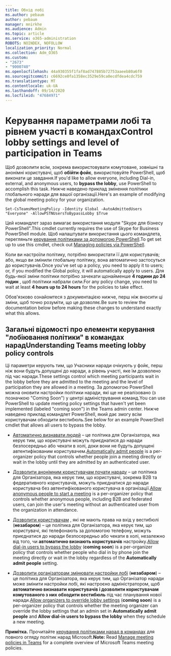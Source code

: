 ```yaml
---
title: Обхід лобі
ms.author: pebaum
author: pebaum
manager: mnirkhe
ms.audience: Admin
ms.topic: article
ms.service: o365-administration
ROBOTS: NOINDEX, NOFOLLOW
localization_priority: Normal
ms.collection: Adm_O365
ms.custom:
- "2673"
- "9000740"
ms.openlocfilehash: 44a930355f1faf8ad747885b72753aaeeb80a6f0
ms.sourcegitcommit: c6692ce0fa1358ec3529e59ca0ecdfdea4cdc759
ms.translationtype: MT
ms.contentlocale: uk-UA
ms.lasthandoff: 09/14/2020
ms.locfileid: "47684971"
---
```

# <a name="control-lobby-settings-and-level-of-participation-in-teams"></a><span data-ttu-id="5bdb2-102">Керування параметрами лобі та рівнем участі в командах</span><span class="sxs-lookup"><span data-stu-id="5bdb2-102">Control lobby settings and level of participation in Teams</span></span>

<span data-ttu-id="5bdb2-103">Щоб дозволити всім, зокрема використовувати комутоване, зовнішні та анонімні користувачі, щоб **обійти фойє**, використовуйте PowerShell, щоб виконати це завдання.</span><span class="sxs-lookup"><span data-stu-id="5bdb2-103">If you'd like to allow everyone, including Dial-in, external, and anonymous users, to **bypass the lobby**, use PowerShell to accomplish this task.</span></span> <span data-ttu-id="5bdb2-104">Нижче наведено приклад змінення політики глобального наради для вашої організації.</span><span class="sxs-lookup"><span data-stu-id="5bdb2-104">Here's an example of modifying the global meeting policy for your organization.</span></span>

`Set-CsTeamsMeetingPolicy -Identity Global -AutoAdmittedUsers "Everyone" -AllowPSTNUsersToBypassLobby $True`

<span data-ttu-id="5bdb2-105">Цей командлет зараз вимагає використання модуля "Skype для бізнесу PowerShell".</span><span class="sxs-lookup"><span data-stu-id="5bdb2-105">This cmdlet currently requires the use of Skype for Business PowerShell module.</span></span> <span data-ttu-id="5bdb2-106">Щоб налаштувати використання цього командлета, перегляньте [керування політиками за допомогою PowerShell](https://docs.microsoft.com/microsoftteams/teams-powershell-overview#managing-policies-via-powershell).</span><span class="sxs-lookup"><span data-stu-id="5bdb2-106">To get set up to use this cmdlet, check out [Managing policies via PowerShell](https://docs.microsoft.com/microsoftteams/teams-powershell-overview#managing-policies-via-powershell).</span></span>

<span data-ttu-id="5bdb2-107">Коли ви настроїли політику, потрібно використати її для користувачів; або, якщо ви змінили глобальну політику, вона автоматично застосуться до користувачів.</span><span class="sxs-lookup"><span data-stu-id="5bdb2-107">Once you’ve set up a policy, you need to apply it to users; or, if you modified the Global policy, it will automatically apply to users.</span></span> <span data-ttu-id="5bdb2-108">Для будь-якої зміни політики потрібно зачекати щонайменше **4 години до 24 годин** , щоб політики набрали сили.</span><span class="sxs-lookup"><span data-stu-id="5bdb2-108">For any policy change, you need to wait at least **4 hours up to 24 hours** for the policies to take effect.</span></span> 

<span data-ttu-id="5bdb2-109">Обов'язково ознайомтеся з документацією нижче, перш ніж вносити ці зміни, щоб точно розуміти, що це дозволяє.</span><span class="sxs-lookup"><span data-stu-id="5bdb2-109">Be sure to review the documentation below before making these changes to understand exactly what this allows.</span></span>


## <a name="understanding-teams-meeting-lobby-policy-controls"></a><span data-ttu-id="5bdb2-110">Загальні відомості про елементи керування "лобіювання політики" в командах нарад</span><span class="sxs-lookup"><span data-stu-id="5bdb2-110">Understanding Teams meeting lobby policy controls</span></span>

<span data-ttu-id="5bdb2-111">Ці параметри керують тим, що Учасники наради очікують у фойє, перш ніж вони будуть допущені до наради, а рівень участі, яке їм дозволено під час наради.</span><span class="sxs-lookup"><span data-stu-id="5bdb2-111">These settings control which meeting participants wait in the lobby before they are admitted to the meeting and the level of participation they are allowed in a meeting.</span></span> <span data-ttu-id="5bdb2-112">За допомогою PowerShell можна оновити настройки політики наради, які ще не реалізовано (з позначкою "Coming Soon") у центрі адміністрування команд.</span><span class="sxs-lookup"><span data-stu-id="5bdb2-112">You can use PowerShell to update meeting policy settings that haven't yet been implemented (labeled "coming soon") in the Teams admin center.</span></span> <span data-ttu-id="5bdb2-113">Нижче наведено приклад командлет PowerShell, який дає змогу всім користувачам обходити вестибюль.</span><span class="sxs-lookup"><span data-stu-id="5bdb2-113">See below for an example PowerShell cmdlet that allows all users to bypass the lobby.</span></span>

- <span data-ttu-id="5bdb2-114">[Автоматично визнавати людей](https://docs.microsoft.com/microsoftteams/meeting-policies-in-teams#automatically-admit-people) – це політика для Організатора, яка керує тим, що користувачі можуть приєднатися до наради безпосередньо або чекати в холі, доки вони не будуть допущені автентифікованим користувачем.</span><span class="sxs-lookup"><span data-stu-id="5bdb2-114">[Automatically admit people](https://docs.microsoft.com/microsoftteams/meeting-policies-in-teams#automatically-admit-people) is a per-organizer policy that controls whether people join a meeting directly or wait in the lobby until they are admitted by an authenticated user.</span></span>

- <span data-ttu-id="5bdb2-115">[Дозволити анонімним користувачам почати нараду](https://docs.microsoft.com/microsoftteams/meeting-policies-in-teams#allow-anonymous-people-to-start-a-meeting) – це політика для Організатора, яка керує тим, що користувачі, зокрема B2B та федеративного користувачів, можуть приєднатися до наради користувача без автентифікованого користувача в організації.</span><span class="sxs-lookup"><span data-stu-id="5bdb2-115">[Allow anonymous people to start a meeting](https://docs.microsoft.com/microsoftteams/meeting-policies-in-teams#allow-anonymous-people-to-start-a-meeting) is a per-organizer policy that controls whether anonymous people, including B2B and federated users, can join the user's meeting without an authenticated user from the organization in attendance.</span></span>

- <span data-ttu-id="5bdb2-116">[Дозволити користувачам](https://docs.microsoft.com/microsoftteams/meeting-policies-in-teams#allow-dial-in-users-to-bypass-the-lobby-coming-soon) , які не мають права на вхід у вестибюлі (**незабаром**) – це політика для Організатора, яка керує тим, що користувачі, які телефонають за допомогою телефону, можуть приєднатися до наради безпосередньо або чекати в холі, незалежно від того, чи **автоматично визнають користувачів** настройку.</span><span class="sxs-lookup"><span data-stu-id="5bdb2-116">[Allow dial-in users to bypass the lobby](https://docs.microsoft.com/microsoftteams/meeting-policies-in-teams#allow-dial-in-users-to-bypass-the-lobby-coming-soon) (**coming soon**) is a per-organizer policy that controls whether people who dial in by phone join the meeting directly or wait in the lobby regardless of the **Automatically admit people** setting.</span></span>

- <span data-ttu-id="5bdb2-117">[Дозволити організаторам змінювати настройки лобі](https://docs.microsoft.com/microsoftteams/meeting-policies-in-teams#allow-organizers-to-override-lobby-settings-coming-soon) (**незабаром**) – це політика для Організатора, яка керує тим, що Організатор наради може змінити настройки лобі, які настроєно адміністратором, щоб **автоматично визнавати** **користувачів і дозволити користувачам комутованого з них обходити вестибюль** під час планування нової наради.</span><span class="sxs-lookup"><span data-stu-id="5bdb2-117">[Allow organizers to override lobby settings](https://docs.microsoft.com/microsoftteams/meeting-policies-in-teams#allow-organizers-to-override-lobby-settings-coming-soon) (**coming soon**) is a per-organizer policy that controls whether the meeting organizer can override the lobby settings that an admin set in **Automatically admit people** and **Allow dial-in users to bypass the lobby** when they schedule a new meeting.</span></span>

<span data-ttu-id="5bdb2-118">**Примітка.** Прочитайте [керування політиками нарад в командах](https://docs.microsoft.com/microsoftteams/meeting-policies-in-teams) для повного огляду політик нарад Microsoft.</span><span class="sxs-lookup"><span data-stu-id="5bdb2-118">**Note:** Read [Manage meeting policies in Teams](https://docs.microsoft.com/microsoftteams/meeting-policies-in-teams) for a complete overview of Microsoft Teams meeting policies.</span></span>
